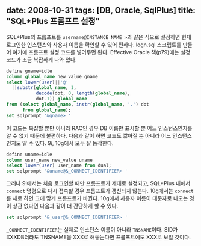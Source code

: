 date: 2008-10-31
tags: [DB, Oracle, SqlPlus]
title: "SQL*Plus 프롬프트 설정"
---
SQL*Plus의 프롬프트를 `username@INSTANCE_NAME >`과 같은 식으로 설정하면 현재 로그인한 인스턴스와 사용자 이름을 확인할 수 있어 편하다. logn.sql 스크립트를 만들어 여기에 프롬프트 설정 코드를 넣어두면 된다. Effective Oracle 책(p79)에는 설정 코드가 조금 복잡하게 나와 있다.
<!--more-->

```sql
define gname=idle
column global_name new_value gname
select lower(user)||'@'
  ||substr(global_name, 1,
           decode(dot, 0, length(global_name),
           dot-1)) global_name
from (select global_name, instr(global_name, '.') dot
      from global_name);
set sqlprompt '&gname> '
```

이 코드는 복잡할 뿐만 아니라 RAC인 경우 DB 이름만 표시할 뿐 어느 인스턴스인지를 알 수 없기 때문에 불편하다. 다음과 같이 하면 코드도 짧아질 뿐 아니라 어느 인스턴스인지도 알 수 있다. 9i, 10g에서 모두 잘 동작한다.

```sql
define uname=idle
column user_name new_value uname
select lower(user) user_name from dual;
set sqlprompt '&uname@&_CONNECT_IDENTIFIER> '
```

그러나 9i에서는 처음 로그인할 때만 프롬프트가 제대로 설정되고, SQL*Plus 내에서 `connect` 명령으로 다시 접속할 경우 프롬프트가 갱신되지 않는다. 10g에서는 `connect`를 새로 하면 그에 맞게 프롬프트가 바뀐다.
10g에서 사용자 이름이 대문자로 나오는 것이 상관 없다면 다음과 같이 더 간단하게 할 수 있다.

```sql
set sqlprompt '&_user@&_CONNECT_IDENTIFIER> '
```

`_CONNECT_IDENTIFIER`는 실제로 인스턴스 이름이 아니라 `TNSNAME`이다. SID가 XXXDB더라도 TNSNAME을 XXX로 해놓는다면 프롬프트에도 XXX로 보일 것이다.
